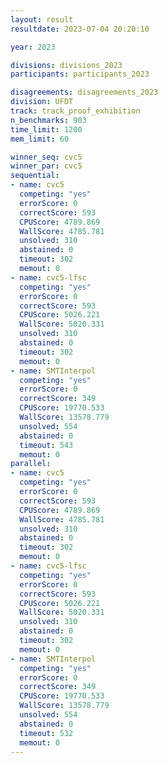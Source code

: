 ```yaml
---
layout: result
resultdate: 2023-07-04 20:20:10

year: 2023

divisions: divisions_2023
participants: participants_2023

disagreements: disagreements_2023
division: UFDT
track: track_proof_exhibition
n_benchmarks: 903
time_limit: 1200
mem_limit: 60

winner_seq: cvc5
winner_par: cvc5
sequential:
- name: cvc5
  competing: "yes"
  errorScore: 0
  correctScore: 593
  CPUScore: 4789.869
  WallScore: 4785.781
  unsolved: 310
  abstained: 0
  timeout: 302
  memout: 0
- name: cvc5-lfsc
  competing: "yes"
  errorScore: 0
  correctScore: 593
  CPUScore: 5026.221
  WallScore: 5020.331
  unsolved: 310
  abstained: 0
  timeout: 302
  memout: 0
- name: SMTInterpol
  competing: "yes"
  errorScore: 0
  correctScore: 349
  CPUScore: 19770.533
  WallScore: 13578.779
  unsolved: 554
  abstained: 0
  timeout: 543
  memout: 0
parallel:
- name: cvc5
  competing: "yes"
  errorScore: 0
  correctScore: 593
  CPUScore: 4789.869
  WallScore: 4785.781
  unsolved: 310
  abstained: 0
  timeout: 302
  memout: 0
- name: cvc5-lfsc
  competing: "yes"
  errorScore: 0
  correctScore: 593
  CPUScore: 5026.221
  WallScore: 5020.331
  unsolved: 310
  abstained: 0
  timeout: 302
  memout: 0
- name: SMTInterpol
  competing: "yes"
  errorScore: 0
  correctScore: 349
  CPUScore: 19770.533
  WallScore: 13578.779
  unsolved: 554
  abstained: 0
  timeout: 532
  memout: 0
---
```

